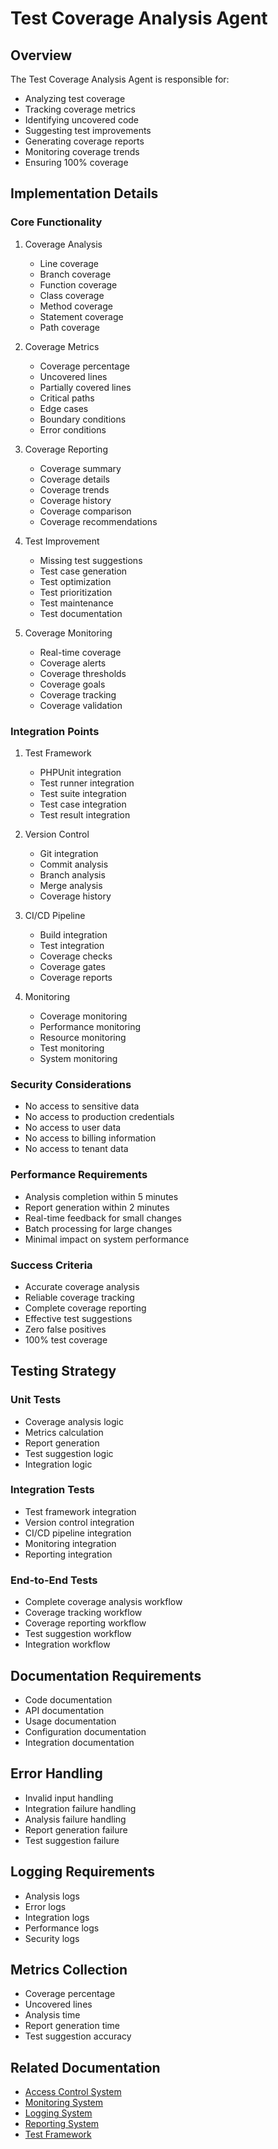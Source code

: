 # Test Coverage Analysis Agent

## Overview
The Test Coverage Analysis Agent is responsible for:
- Analyzing test coverage
- Tracking coverage metrics
- Identifying uncovered code
- Suggesting test improvements
- Generating coverage reports
- Monitoring coverage trends
- Ensuring 100% coverage

## Implementation Details

### Core Functionality
1. Coverage Analysis
   - Line coverage
   - Branch coverage
   - Function coverage
   - Class coverage
   - Method coverage
   - Statement coverage
   - Path coverage

2. Coverage Metrics
   - Coverage percentage
   - Uncovered lines
   - Partially covered lines
   - Critical paths
   - Edge cases
   - Boundary conditions
   - Error conditions

3. Coverage Reporting
   - Coverage summary
   - Coverage details
   - Coverage trends
   - Coverage history
   - Coverage comparison
   - Coverage recommendations

4. Test Improvement
   - Missing test suggestions
   - Test case generation
   - Test optimization
   - Test prioritization
   - Test maintenance
   - Test documentation

5. Coverage Monitoring
   - Real-time coverage
   - Coverage alerts
   - Coverage thresholds
   - Coverage goals
   - Coverage tracking
   - Coverage validation

### Integration Points
1. Test Framework
   - PHPUnit integration
   - Test runner integration
   - Test suite integration
   - Test case integration
   - Test result integration

2. Version Control
   - Git integration
   - Commit analysis
   - Branch analysis
   - Merge analysis
   - Coverage history

3. CI/CD Pipeline
   - Build integration
   - Test integration
   - Coverage checks
   - Coverage gates
   - Coverage reports

4. Monitoring
   - Coverage monitoring
   - Performance monitoring
   - Resource monitoring
   - Test monitoring
   - System monitoring

### Security Considerations
- No access to sensitive data
- No access to production credentials
- No access to user data
- No access to billing information
- No access to tenant data

### Performance Requirements
- Analysis completion within 5 minutes
- Report generation within 2 minutes
- Real-time feedback for small changes
- Batch processing for large changes
- Minimal impact on system performance

### Success Criteria
- Accurate coverage analysis
- Reliable coverage tracking
- Complete coverage reporting
- Effective test suggestions
- Zero false positives
- 100% test coverage

## Testing Strategy

### Unit Tests
- Coverage analysis logic
- Metrics calculation
- Report generation
- Test suggestion logic
- Integration logic

### Integration Tests
- Test framework integration
- Version control integration
- CI/CD pipeline integration
- Monitoring integration
- Reporting integration

### End-to-End Tests
- Complete coverage analysis workflow
- Coverage tracking workflow
- Coverage reporting workflow
- Test suggestion workflow
- Integration workflow

## Documentation Requirements
- Code documentation
- API documentation
- Usage documentation
- Configuration documentation
- Integration documentation

## Error Handling
- Invalid input handling
- Integration failure handling
- Analysis failure handling
- Report generation failure
- Test suggestion failure

## Logging Requirements
- Analysis logs
- Error logs
- Integration logs
- Performance logs
- Security logs

## Metrics Collection
- Coverage percentage
- Uncovered lines
- Analysis time
- Report generation time
- Test suggestion accuracy

## Related Documentation
- [Access Control System](../core/access-control.md)
- [Monitoring System](../core/monitoring.md)
- [Logging System](../core/logging.md)
- [Reporting System](../core/reporting.md)
- [Test Framework](../core/test-framework.md) 